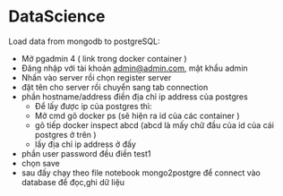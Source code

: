 # DataScience
Load data from mongodb to postgreSQL:
  - Mở pgadmin 4 ( link trong docker container )
  - Đăng nhập với tài khoản admin@admin.com, mật khẩu admin
  - Nhấn vào server rồi chọn register server
  - đặt tên cho server rồi chuyển sang tab connection
  - phần hostname/address điền địa chỉ ip address của postgres
    - Để lấy được ip của postgres thì:
    - Mở cmd gõ docker ps (sẽ hiện ra id của các container )
    - gõ tiếp docker inspect abcd (abcd là mấy chữ đầu của id của cái postgres ở trên )
    - lấy địa chỉ ip address ở đấy 
   - phần user password đều điền test1
   - chọn save 
   - sau đấy chạy theo file notebook mongo2postgre để connect vào database để đọc,ghi dữ liệu
    
